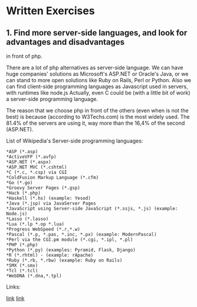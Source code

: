 Written Exercises
=================

## 1. Find more server-side languages, and look for advantages and disadvantages
in front of php.

There are a lot of php alternatives as server-side language.
We can have huge companies' solutions as Microsoft's ASP.NET or Oracle's
Java, or we can stand to more open solutions like Ruby on Rails, Perl or Python.
Also we can find client-side programming languages as Javascript used in servers,
with runtimes like node.js
Actually, even C could be (with a little bit of work) a server-side programming
language.

The reason that we choose php in front of the others (even when is not the best)
is because (according to W3Techs.com) is the most widely used. The 81.4% of the
servers are using it, way more than the 16,4% of the second (ASP.NET).
    
List of Wikipedia's Server-side programming languages:
    
    *ASP (*.asp)
    *ActiveVFP (*.avfp)
    *ASP.NET (*.aspx)
    *ASP.NET MVC (*.cshtml)
    *C (*.c, *.csp) via CGI
    *ColdFusion Markup Language (*.cfm)
    *Go (*.go)
    *Groovy Server Pages (*.gsp)
    *Hack (*.php)
    *Haskell (*.hs) (example: Yesod)
    *Java (*.jsp) via JavaServer Pages
    *JavaScript using Server-side JavaScript (*.ssjs, *.js) (example: Node.js)
    *Lasso (*.lasso)
    *Lua (*.lp *.op *.lua)
    *Progress WebSpeed (*.r,*.w)
    *Pascal (*.p, *.pas, *.inc, *.px) (example: ModernPascal)
    *Perl via the CGI.pm module (*.cgi, *.ipl, *.pl)
    *PHP (*.php)
    *Python (*.py) (examples: Pyramid, Flask, Django)
    *R (*.rhtml) - (example: rApache)
    *Ruby (*.rb, *.rbw) (example: Ruby on Rails)
    *SMX (*.smx)
    *Tcl (*.tcl)
    *WebDNA (*.dna,*.tpl)

Links:

[link](http://w3techs.com/technologies/overview/programming_language/all)
[link](https://en.wikipedia.org/wiki/Server-side_scripting)
